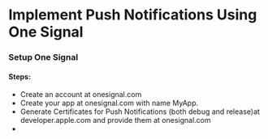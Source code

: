 # Implement Push Notifications Using One Signal
### Setup One Signal
#### Steps:
   * Create an account at onesignal.com
   * Create your app at onesignal.com with name MyApp.
   * Generate Certificates for Push Notifications (both debug and release)at developer.apple.com and provide them at onesignal.com
   * 